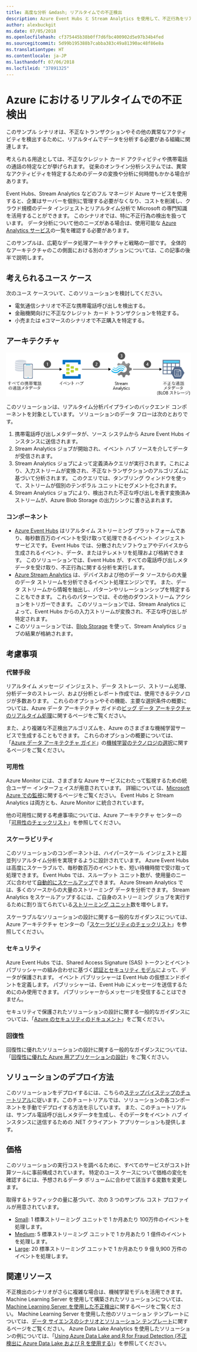 ```yaml
---
title: 高度な分析 &mdash; リアルタイムでの不正検出
description: Azure Event Hubs と Stream Analytics を使用して、不正行為をリアルタイムで検出する実証済みのソリューション。
author: alexbuckgit
ms.date: 07/05/2018
ms.openlocfilehash: cf375445b38b0ff7d6fbc400902d5e97b34b4fed
ms.sourcegitcommit: 5d99b195388b7cabba383c49a81390ac48f86e8a
ms.translationtype: HT
ms.contentlocale: ja-JP
ms.lasthandoff: 07/06/2018
ms.locfileid: "37891325"
---
```

# <a name="real-time-fraud-detection-on-azure"></a>Azure におけるリアルタイムでの不正検出

このサンプル シナリオは、不正なトランザクションやその他の異常なアクティビティを検出するために、リアルタイムでデータを分析する必要がある組織に関連します。

考えられる用途としては、不正なクレジット カード アクティビティや携帯電話の通話の特定などが挙げられます。 従来のオンライン分析システムでは、異常なアクティビティを特定するためのデータの変換や分析に何時間もかかる場合があります。

Event Hubs、Stream Analytics などのフル マネージド Azure サービスを使用すると、企業はサーバーを個別に管理する必要がなくなり、コストを削減し、クラウド規模のデータ インジェストとリアルタイム分析で Microsoft の専門知識を活用することができます。 このシナリオでは、特に不正行為の検出を扱っています。 データ分析について他のニーズがある場合は、使用可能な [Azure Analytics サービス][product-category]の一覧を確認する必要があります。

このサンプルは、広範なデータ処理アーキテクチャと戦略の一部です。 全体的なアーキテクチャのこの側面における別のオプションについては、この記事の後半で説明します。
 
## <a name="potential-use-cases"></a>考えられるユース ケース

次のユース ケースついて、このソリューションを検討してください。

* 電気通信シナリオで不正な携帯電話呼び出しを検出する。
* 金融機関向けに不正なクレジット カード トランザクションを特定する。
* 小売または eコマースのシナリオで不正購入を特定する。

## <a name="architecture"></a>アーキテクチャ

![リアルタイム不正検出ソリューションの Azure コンポーネント アーキテクチャの概要][architecture-diagram]

このソリューションは、リアルタイム分析パイプラインのバックエンド コンポーネントを対象としています。 ソリューションのデータ フローは次のとおりです。

1. 携帯電話呼び出しメタデータが、ソース システムから Azure Event Hubs インスタンスに送信されます。 
2. Stream Analytics ジョブが開始され、イベント ハブ ソースを介してデータが受信されます。
3. Stream Analytics ジョブによって定義済みクエリが実行されます。これにより、入力ストリームが変換され、不正なトランザクションのアルゴリズムに基づいて分析されます。 このクエリでは、タンブリング ウィンドウを使って、ストリームが個別のテンポラル ユニットにセグメント化されます。
4. Stream Analytics ジョブにより、検出された不正な呼び出しを表す変換済みストリームが、Azure Blob Storage の出力シンクに書き込まれます。

### <a name="components"></a>コンポーネント

* [Azure Event Hubs][docs-event-hubs] はリアルタイム ストリーミング プラットフォームであり、毎秒数百万のイベントを受け取って処理できるイベント インジェスト サービスです。 Event Hubs では、分散されたソフトウェアやデバイスから生成されるイベント、データ、またはテレメトリを処理および格納できます。 このソリューションでは、Event Hubs が、すべての電話呼び出しメタデータを受け取り、不正行為に関する分析を実行します。
* [Azure Stream Analytics][docs-stream-analytics] は、デバイスおよび他のデータ ソースからの大量のデータ ストリームを分析できるイベント処理エンジンです。 また、データ ストリームから情報を抽出し、パターンやリレーションシップを特定することもできます。 これらのパターンでは、その他のダウンストリーム アクションをトリガーできます。 このソリューションでは、Stream Analytics によって、Event Hubs からの入力ストリームが変換され、不正な呼び出しが特定されます。
* このソリューションでは、[Blob Storage][docs-blob-storage] を使って、Stream Analytics ジョブの結果が格納されます。

## <a name="considerations"></a>考慮事項

### <a name="alternatives"></a>代替手段

リアルタイム メッセージ インジェスト、データ ストレージ、ストリーム処理、分析データのストレージ、および分析とレポート作成では、使用できるテクノロジが多数あります。 これらのオプションやその機能、主要な選択条件の概要については、Azure データ アーキテクチャ ガイドの[ビッグ データ アーキテクチャのリアルタイム処理](/azure/architecture/data-guide/technology-choices/real-time-ingestion)に関するページをご覧ください。

また、より複雑な不正検出アルゴリズムを、Azure のさまざまな機械学習サービスで生成することもできます。 これらのオプションの概要については、「[Azure データ アーキテクチャ ガイド](../../data-guide/index.md)」の[機械学習のテクノロジの選択](/azure/architecture/data-guide/technology-choices/data-science-and-machine-learning)に関するページをご覧ください。

### <a name="availability"></a>可用性

Azure Monitor には、さまざまな Azure サービスにわたって監視するための統合ユーザー インターフェイスが用意されています。 詳細については、[Microsoft Azure での監視](/azure/monitoring-and-diagnostics/monitoring-overview)に関するページをご覧ください。 Event Hubs と Stream Analytics は両方とも、Azure Monitor に統合されています。 

他の可用性に関する考慮事項については、Azure アーキテクチャ センターの「[可用性のチェックリスト][availability]」を参照してください。

### <a name="scalability"></a>スケーラビリティ

このソリューションのコンポーネントは、ハイパースケール インジェストと超並列リアルタイム分析を実現するように設計されています。 Azure Event Hubs は高度にスケーラブルで、毎秒数百万のイベントを、短い待機時間で受け取って処理できます。  Event Hubs では、スループット ユニット数が、使用量のニーズに合わせて[自動的にスケールアップ](/azure/event-hubs/event-hubs-auto-inflate)できます。 Azure Stream Analytics では、多くのソースからの大量のストリーミング データを分析できます。 Stream Analytics をスケールアップするには、ご自身のストリーミング ジョブを実行するために割り当てられている[ストリーミング ユニット](/azure/stream-analytics/stream-analytics-streaming-unit-consumption)数を増やします。

スケーラブルなソリューションの設計に関する一般的なガイダンスについては、Azure アーキテクチャ センターの「[スケーラビリティのチェックリスト][scalability]」を参照してください。

### <a name="security"></a>セキュリティ

Azure Event Hubs では、Shared Access Signature (SAS) トークンとイベント パブリッシャーの組み合わせに基づく[認証とセキュリティ モデル][docs-event-hubs-security-model]によって、データが保護されます。 イベント パブリッシャーは Event Hub の仮想エンドポイントを定義します。 パブリッシャーは、Event Hub にメッセージを送信するためにのみ使用できます。 パブリッシャーからメッセージを受信することはできません。

セキュリティで保護されたソリューションの設計に関する一般的なガイダンスについては、「[Azure のセキュリティのドキュメント][security]」をご覧ください。

### <a name="resiliency"></a>回復性

回復性に優れたソリューションの設計に関する一般的なガイダンスについては、「[回復性に優れた Azure 用アプリケーションの設計][resiliency]」をご覧ください。

## <a name="deploy-the-solution"></a>ソリューションのデプロイ方法

このソリューションをデプロイするには、こちらの[ステップバイステップのチュートリアル][tutorial]に従います。このチュートリアルでは、ソリューションの各コンポーネントを手動でデプロイする方法を示しています。 また、このチュートリアルは、サンプル電話呼び出しメタデータを生成し、そのデータをイベント ハブ インスタンスに送信するための .NET クライアント アプリケーションも提供します。 

## <a name="pricing"></a>価格

このソリューションの実行コストを調べるために、すべてのサービスがコスト計算ツールに事前構成されています。 特定のユース ケースについて価格の変化を確認するには、予想されるデータ ボリュームに合わせて該当する変数を変更します。

取得するトラフィックの量に基づいて、次の 3 つのサンプル コスト プロファイルが用意されています。

* [Small][small-pricing]: 1 標準ストリーミング ユニットで 1 か月あたり 100万件のイベントを処理します。
* [Medium][medium-pricing]: 5 標準ストリーミング ユニットで 1 か月あたり 1 億件のイベントを処理します。
* [Large][large-pricing]: 20 標準ストリーミング ユニットで 1 か月あたり 9 億 9,900 万件のイベントを処理します。

## <a name="related-resources"></a>関連リソース

不正検出のシナリオがさらに複雑な場合は、機械学習モデルを活用できます。 Machine Learning Server を使用して構築されたソリューションについては、[Machine Learning Server を使用した不正検出][r-server-fraud-detection]に関するページをご覧ください。 Machine Learning Server を使用した他のソリューション テンプレートについては、[データ サイエンスのシナリオとソリューション テンプレート][docs-r-server-sample-solutions]に関するページをご覧ください。 Azure Data Lake Analytics を使用したソリューションの例については、「[Using Azure Data Lake and R for Fraud Detection (不正検出に Azure Data Lake および R を使用する)][technet-fraud-detection]」を参照してください。  

<!-- links -->
[product-category]: https://azure.microsoft.com/product-categories/analytics/
[tutorial]: /azure/stream-analytics/stream-analytics-real-time-fraud-detection
[small-pricing]: https://azure.com/e/74149ec312c049ccba79bfb3cfa67606
[medium-pricing]: https://azure.com/e/4fc94f7376de484d8ae67a6958cae60a
[large-pricing]: https://azure.com/e/7da8804396f9428a984578700003ba42
[architecture-diagram]: ./images/architecture-diagram-fraud-detection.png
[docs-event-hubs]: /azure/event-hubs/event-hubs-what-is-event-hubs
[docs-event-hubs-security-model]: /azure/event-hubs/event-hubs-authentication-and-security-model-overview
[docs-stream-analytics]: /azure/stream-analytics/stream-analytics-introduction
[docs-blob-storage]: /azure/storage/blobs/storage-blobs-introduction
[docs-r-server-sample-solutions]: /machine-learning-server/r/sample-solutions
[r-server-fraud-detection]: https://microsoft.github.io/r-server-fraud-detection/
[technet-fraud-detection]: https://blogs.technet.microsoft.com/machinelearning/2017/06/28/using-azure-data-lake-and-r-for-fraud-detection/
[availability]: /azure/architecture/checklist/availability
[scalability]: /azure/architecture/checklist/scalability
[resiliency]: ../../resiliency/index.md
[security]: /azure/security/

